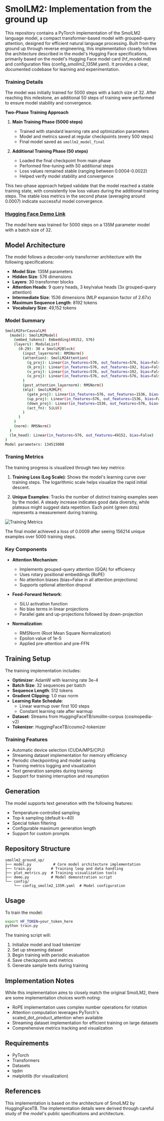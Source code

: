 # SmolLM2: Implementation from the ground up

This repository contains a PyTorch implementation of the SmolLM2 language model, a compact transformer-based model with grouped-query attention, designed for efficient natural language processing. Built from the ground up through reverse engineering, this implementation closely follows the architecture described in the model's Hugging Face specifications, primarily based on the model's Hugging Face model card (hf_model.md) and configuration files (config_smollm2_135M.yaml). It provides a clear, documented codebase for learning and experimentation.

### Training Details

The model was initially trained for 5000 steps with a batch size of 32. After reaching this milestone, an additional 50 steps of training were performed to ensure model stability and convergence.

**Two-Phase Training Approach**

1. **Main Training Phase (5000 steps)**
   - Trained with standard learning rate and optimization parameters
   - Model and metrics saved at regular checkpoints (every 500 steps)
   - Final model saved as `smollm2_model_final`

2. **Additional Training Phase (50 steps)**
   - Loaded the final checkpoint from main phase
   - Performed fine-tuning with 50 additional steps
   - Loss values remained stable (ranging between 0.0004-0.0022)
   - Helped verify model stability and convergence

This two-phase approach helped validate that the model reached a stable training state, with consistently low loss values during the additional training steps. The stable loss metrics in the second phase (averaging around 0.0007) indicate successful model convergence.

### [Hugging Face Demo Link](https://huggingface.co/spaces/dhairyashil/SmolLM2_GroundUp)
The model here was trained for 5000 steps on a 135M parameter model with a batch size of 32.

## Model Architecture

The model follows a decoder-only transformer architecture with the following specifications:

- **Model Size**: 135M parameters
- **Hidden Size**: 576 dimensions
- **Layers**: 30 transformer blocks
- **Attention Heads**: 9 query heads, 3 key/value heads (3x grouped-query attention)
- **Intermediate Size**: 1536 dimensions (MLP expansion factor of 2.67x)
- **Maximum Sequence Length**: 8192 tokens
- **Vocabulary Size**: 49,152 tokens

### Model Summary

```bash
SmolLM2ForCausalLM(
  (model): SmolLM2Model(
    (embed_tokens): Embedding(49152, 576)
    (layers): ModuleList(
      (0-29): 30 x SmolLM2Block(
        (input_layernorm): RMSNorm()
        (attention): SmolLM2Attention(
          (q_proj): Linear(in_features=576, out_features=576, bias=False)
          (k_proj): Linear(in_features=576, out_features=192, bias=False)
          (v_proj): Linear(in_features=576, out_features=192, bias=False)
          (o_proj): Linear(in_features=576, out_features=576, bias=False)
        )
        (post_attention_layernorm): RMSNorm()
        (mlp): SmolLM2MLP(
          (gate_proj): Linear(in_features=576, out_features=1536, bias=False)
          (up_proj): Linear(in_features=576, out_features=1536, bias=False)
          (down_proj): Linear(in_features=1536, out_features=576, bias=False)
          (act_fn): SiLU()
        )
      )
    )
    (norm): RMSNorm()
  )
  (lm_head): Linear(in_features=576, out_features=49152, bias=False)
)
Model parameters: 134515008
```

### Traning Metrics
The training progress is visualized through two key metrics:

1. **Training Loss (Log Scale)**: Shows the model's learning curve over training steps. The logarithmic scale helps visualize the rapid initial descent.

2. **Unique Examples**: Tracks the number of distinct training examples seen by the model. A steady increase indicates good data diversity, while plateaus might suggest data repetition. Each point (green dots) represents a measurement during training.

![Training Metrics](training_metrics.png)

The final model achieved a loss of 0.0009 after seeing 156214 unique examples over 5000 training steps.

### Key Components

- **Attention Mechanism**: 
  - Implements grouped-query attention (GQA) for efficiency
  - Uses rotary positional embeddings (RoPE)
  - No attention biases (bias=False in all attention projections)
  - Supports optional attention dropout

- **Feed-Forward Network**:
  - SiLU activation function
  - No bias terms in linear projections
  - Parallel gate and up-projections followed by down-projection

- **Normalization**:
  - RMSNorm (Root Mean Square Normalization)
  - Epsilon value of 1e-5
  - Applied pre-attention and pre-FFN

## Training Setup

The training implementation includes:

- **Optimizer**: AdamW with learning rate 3e-4
- **Batch Size**: 32 sequences per batch
- **Sequence Length**: 512 tokens
- **Gradient Clipping**: 1.0 max norm
- **Learning Rate Schedule**: 
  - Linear warmup over first 100 steps
  - Constant learning rate after warmup
- **Dataset**: Streams from HuggingFaceTB/smollm-corpus (cosmopedia-v2)
- **Tokenizer**: HuggingFaceTB/cosmo2-tokenizer

### Training Features

- Automatic device selection (CUDA/MPS/CPU)
- Streaming dataset implementation for memory efficiency
- Periodic checkpointing and model saving
- Training metrics logging and visualization
- Text generation samples during training
- Support for training interruption and resumption

## Generation

The model supports text generation with the following features:

- Temperature-controlled sampling
- Top-k sampling (default k=40)
- Special token filtering
- Configurable maximum generation length
- Support for custom prompts

## Repository Structure

```
smollm2_ground_up/
├── model.py          # Core model architecture implementation
├── train.py         # Training loop and data handling
├── plot_metrics.py  # Training visualization tools
├── demo.py          # Model demonstration script
└── config/
    └── config_smollm2_135M.yaml  # Model configuration
```

## Usage

To train the model:

```bash
export HF_TOKEN=your_token_here
python train.py
```

The training script will:
1. Initialize model and load tokenizer
2. Set up streaming dataset
3. Begin training with periodic evaluation
4. Save checkpoints and metrics
5. Generate sample texts during training

## Implementation Notes

While this implementation aims to closely match the original SmolLM2, there are some implementation choices worth noting:

- RoPE implementation uses complex number operations for rotation
- Attention computation leverages PyTorch's scaled_dot_product_attention when available
- Streaming dataset implementation for efficient training on large datasets
- Comprehensive metrics tracking and visualization

## Requirements

- PyTorch
- Transformers
- Datasets
- tqdm
- matplotlib (for visualization)

## References

This implementation is based on the architecture of SmolLM2 by HuggingFaceTB. The implementation details were derived through careful study of the model's public specifications and architecture.
